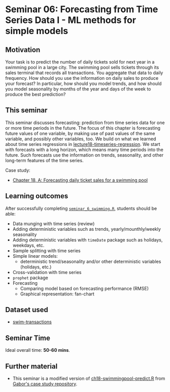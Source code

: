 # Seminar 06: Forecasting from Time Series Data I - ML methods for simple models

## Motivation

Your task is to predict the number of daily tickets sold for next year in a swimming pool in a large city. The swimming pool sells tickets through its sales terminal that records all transactions. You aggregate that data to daily frequency. How should you use the information on daily sales to produce your forecast? In particular, how should you model trends, and how should you model seasonality by months of the year and days of the week to produce the best prediction?


## This seminar

This seminar discusses forecasting: prediction from time series data for one or more time periods in the future. The focus of this chapter is forecasting future values of one variable, by making use of past values of the same variable, and possibly other variables, too. We build on what we learned about time series regressions in [lecture18-timeseries-regression](https://github.com/gabors-data-analysis/da-coding-rstats/tree/main/lecture18-timeseries-regression). We start with forecasts with a long horizon, which means many time periods into the future. Such forecasts use the information on trends, seasonality, and other long-term features of the time series. 

Case study:
 - [Chapter 18, A: Forecasting daily ticket sales for a swimming pool](https://gabors-data-analysis.com/casestudies/#ch18a-forecasting-daily-ticket-sales-for-a-swimming-pool)

## Learning outcomes
After successfully completing [`seminar_6_swimming.R`](https://github.com/gabors-data-analysis/da-coding-rstats/blob/main/partIII-case-studies/seminar06-timeseries1-wML-swimming/seminar_6_swimming.R), students should be able:

  - Data munging with time series (review)
  - Adding deterministic variables such as trends, yearly/mounthly/weekly seasonality
  - Adding deterministic variables with `timeDate` package such as holidays, weekdays, etc.
  - Sample splitting with time series
  - Simple linear models:
    - deterministic trend/seasonality and/or other deterministic variables (holidays, etc.)
  - Cross-validation with time series
  - `prophet` package
  - Forecasting
    - Comparing model based on forecasting performance (RMSE)
    - Graphical representation: fan-chart  

## Dataset used

 - [swim-transactions](https://gabors-data-analysis.com/datasets/#swim-transactions)

## Seminar Time

Ideal overall time: **50-60 mins**.


## Further material

  - This seminar is a modified version of [ch18-swimmingpool-predict.R](https://github.com/gabors-data-analysis/da_case_studies/blob/master/ch18-swimmingpool/ch18-swimmingpool-predict.R) from [Gabor's case study repository](https://github.com/gabors-data-analysis/da_case_studies).

